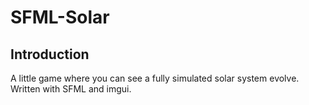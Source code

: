 # SFML-Solar 

## Introduction

A little game where you can see a fully simulated solar system evolve. Written with SFML and imgui.
